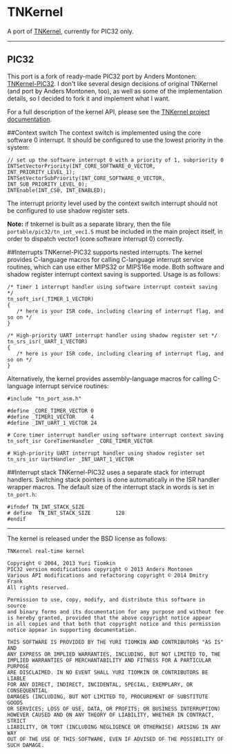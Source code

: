 TNKernel
==============

A port of [TNKernel](http://www.tnkernel.com/ "TNKernel"), currently for PIC32 only.

---
PIC32
--------------

This port is a fork of ready-made PIC32 port by Anders Montonen: [TNKernel-PIC32](https://github.com/andersm/TNKernel-PIC32 "TNKernel-PIC32"). I don't like several design decisions of original TNKernel (and port by Anders Montonen, too), as well as some of the implementation details, so I decided to fork it and implement what I want.

For a full description of the kernel API, please see the [TNKernel project documentation](http://www.tnkernel.com/tn_description.html "TNKernel project documentation").

##Context switch
The context switch is implemented using the core software 0 interrupt. It should be configured to use the lowest priority in the system:

    // set up the software interrupt 0 with a priority of 1, subpriority 0
    INTSetVectorPriority(INT_CORE_SOFTWARE_0_VECTOR, INT_PRIORITY_LEVEL_1);
    INTSetVectorSubPriority(INT_CORE_SOFTWARE_0_VECTOR, INT_SUB_PRIORITY_LEVEL_0);
    INTEnable(INT_CS0, INT_ENABLED);

The interrupt priority level used by the context switch interrupt should not be configured to use shadow register sets.

**Note:** if tnkernel is built as a separate library, then the file `portable/pic32/tn_int_vec1.S` must be included in the main project itself, in order to dispatch vector1 (core software interrupt 0) correctly.

##Interrupts
TNKernel-PIC32 supports nested interrupts. The kernel provides C-language macros for calling C-language interrupt service routines, which can use either MIPS32 or MIPS16e mode. Both software and shadow register interrupt context saving is supported. Usage is as follows:

    /* Timer 1 interrupt handler using software interrupt context saving */
    tn_soft_isr(_TIMER_1_VECTOR)
    {
       /* here is your ISR code, including clearing of interrupt flag, and so on */
    }

    /* High-priority UART interrupt handler using shadow register set */
    tn_srs_isr(_UART_1_VECTOR)
    {
       /* here is your ISR code, including clearing of interrupt flag, and so on */
    }


Alternatively, the kernel provides assembly-language macros for calling C-language interrupt service routines:

    #include "tn_port_asm.h"
    
    #define _CORE_TIMER_VECTOR 0
    #define _TIMER1_VECTOR     4
    #define _INT_UART_1_VECTOR 24
    
    # Core timer interrupt handler using software interrupt context saving
    tn_soft_isr CoreTimerHandler _CORE_TIMER_VECTOR
    
    # High-priority UART interrupt handler using shadow register set
    tn_srs_isr UartHandler _INT_UART_1_VECTOR

##Interrupt stack
TNKernel-PIC32 uses a separate stack for interrupt handlers. Switching stack pointers is done automatically in the ISR handler wrapper macros. The default size of the interrupt stack in words is set in `tn_port.h`:

    #ifndef TN_INT_STACK_SIZE
    # define  TN_INT_STACK_SIZE        128
    #endif
 
---

The kernel is released under the BSD license as follows:

    TNKernel real-time kernel

    Copyright © 2004, 2013 Yuri Tiomkin
    PIC32 version modifications copyright © 2013 Anders Montonen
    Various API modifications and refactoring copyright © 2014 Dmitry Frank
    All rights reserved.

    Permission to use, copy, modify, and distribute this software in source
    and binary forms and its documentation for any purpose and without fee
    is hereby granted, provided that the above copyright notice appear
    in all copies and that both that copyright notice and this permission
    notice appear in supporting documentation.

    THIS SOFTWARE IS PROVIDED BY THE YURI TIOMKIN AND CONTRIBUTORS "AS IS" AND
    ANY EXPRESS OR IMPLIED WARRANTIES, INCLUDING, BUT NOT LIMITED TO, THE
    IMPLIED WARRANTIES OF MERCHANTABILITY AND FITNESS FOR A PARTICULAR PURPOSE
    ARE DISCLAIMED. IN NO EVENT SHALL YURI TIOMKIN OR CONTRIBUTORS BE LIABLE
    FOR ANY DIRECT, INDIRECT, INCIDENTAL, SPECIAL, EXEMPLARY, OR CONSEQUENTIAL
    DAMAGES (INCLUDING, BUT NOT LIMITED TO, PROCUREMENT OF SUBSTITUTE GOODS
    OR SERVICES; LOSS OF USE, DATA, OR PROFITS; OR BUSINESS INTERRUPTION)
    HOWEVER CAUSED AND ON ANY THEORY OF LIABILITY, WHETHER IN CONTRACT, STRICT
    LIABILITY, OR TORT (INCLUDING NEGLIGENCE OR OTHERWISE) ARISING IN ANY WAY
    OUT OF THE USE OF THIS SOFTWARE, EVEN IF ADVISED OF THE POSSIBILITY OF
    SUCH DAMAGE.
